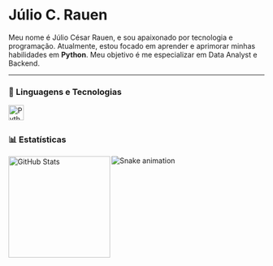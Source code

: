 # Júlio C. Rauen

Meu nome é Júlio César Rauen, e sou apaixonado por tecnologia e programação. Atualmente, estou focado em aprender e aprimorar minhas habilidades em **Python**. 
Meu objetivo é me especializar em Data Analyst e Backend.

---

### 🤖 Linguagens e Tecnologias

<img 
    align="left" 
    alt="Python" 
    title="Python"
    width="30px" 
    style="padding-right: 10px;" 
    src="https://cdn.jsdelivr.net/gh/devicons/devicon@latest/icons/python/python-original.svg" 
/>

<br/>
<br/>

### 📊 Estatísticas

  <img 
    align="left" 
    alt="GitHub Stats" 
    height="200" 
    src="https://github-readme-stats.vercel.app/api/top-langs/?username=Juliocsr0&theme=tokyonight&layout=compact&custom_title=Tecnologias&langs_count=9&hide=html,css,other" 
  />
<img src="https://raw.githubusercontent.com/gitUser/gitrepo/output/snake.svg" alt="Snake animation" />
